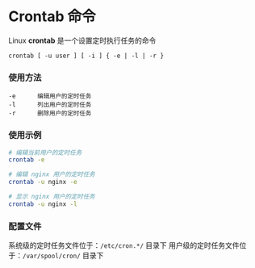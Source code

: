# Crontab 命令
Linux **crontab** 是一个设置定时执行任务的命令

`crontab [ -u user ] [ -i ] { -e | -l | -r }`

### 使用方法
```
-e      编辑用户的定时任务 
-l      列出用户的定时任务
-r      删除用户的定时任务
```


### 使用示例
```sh
# 编辑当前用户的定时任务
crontab -e

# 编辑 nginx 用户的定时任务
crontab -u nginx -e

# 显示 nginx 用户的定时任务
crontab -u nginx -l
```


### 配置文件
系统级的定时任务文件位于：`/etc/cron.*/` 目录下
用户级的定时任务文件位于：`/var/spool/cron/` 目录下

